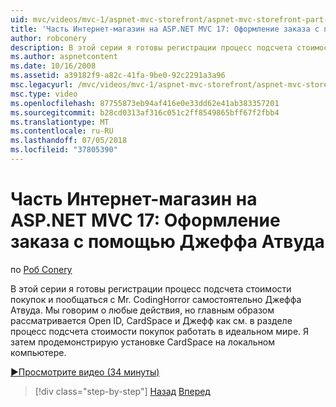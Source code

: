 ```yaml
---
uid: mvc/videos/mvc-1/aspnet-mvc-storefront/aspnet-mvc-storefront-part-17-checkout-with-jeff-atwood
title: 'Часть Интернет-магазин на ASP.NET MVC 17: Оформление заказа с помощью Джеффа Атвуда | Документация Майкрософт'
author: robconery
description: В этой серии я готовы регистрации процесс подсчета стоимости покупок и пообщаться с Mr. CodingHorror самостоятельно Джеффа Атвуда. Мы говорим о любые действия, но главным образом обсуждать Ope...
ms.author: aspnetcontent
ms.date: 10/16/2008
ms.assetid: a39182f9-a82c-41fa-9be0-92c2291a3a96
msc.legacyurl: /mvc/videos/mvc-1/aspnet-mvc-storefront/aspnet-mvc-storefront-part-17-checkout-with-jeff-atwood
msc.type: video
ms.openlocfilehash: 87755873eb94af416e0e33dd62e41ab383357201
ms.sourcegitcommit: b28cd0313af316c051c2ff8549865bff67f2fbb4
ms.translationtype: MT
ms.contentlocale: ru-RU
ms.lasthandoff: 07/05/2018
ms.locfileid: "37805390"
---
```

<a name="aspnet-mvc-storefront-part-17-checkout-with-jeff-atwood"></a>Часть Интернет-магазин на ASP.NET MVC 17: Оформление заказа с помощью Джеффа Атвуда
====================
по [Роб Conery](https://github.com/robconery)

В этой серии я готовы регистрации процесс подсчета стоимости покупок и пообщаться с Mr. CodingHorror самостоятельно Джеффа Атвуда. Мы говорим о любые действия, но главным образом рассматривается Open ID, CardSpace и Джефф как см. в разделе процесс подсчета стоимости покупок работать в идеальном мире. Я затем продемонстрирую установке CardSpace на локальном компьютере.

[&#9654;Просмотрите видео (34 минуты)](https://channel9.msdn.com/Blogs/ASP-NET-Site-Videos/aspnet-mvc-storefront-part-17-checkout-with-jeff-atwood)

> [!div class="step-by-step"]
> [Назад](aspnet-mvc-storefront-part-16-membership-redo-with-openid.md)
> [Вперед](aspnet-mvc-storefront-part-18-creating-an-experience.md)
